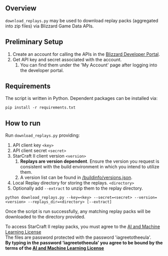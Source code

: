 ## Overview
`download_replays.py` may be used to download replay packs (aggregated into zip files) via Blizzard Game Data APIs.

## Preliminary Setup
1. Create an account for calling the APIs in the [Blizzard Developer Portal](https://dev.battle.net).
2. Get API key and secret associated with the account.
    1. You can find them under the 'My Account' page after logging into the developer portal.

## Requirements
The script is written in Python. Dependent packages can be installed via:
```
pip install -r requirements.txt
```

## How to run
Run `download_replays.py` providing:  

1. API client key `<key>`
2. API client secret `<secret>`
3. StarCraft II client version `<version>`
    1. **Replays are version dependent**. Ensure the version you request is consistent with the build environment in which you intend to utilize them.  
    2. A version list can be found in [/buildinfo/versions.json](https://github.com/Blizzard/s2client-proto/blob/master/buildinfo/versions.json).  
4. Local Replay directory for storing the replays. `<directory>`
5. Optionally add `--extract` to unzip them to the replay directory.

```
python download_replays.py --key=<key> --secret=<secret> --version=<version> --replays_dir=<directory> [--extract]
```
Once the script is run successfully, any matching replay packs will be downloaded to the directory provided.

To access StarCraft II replay packs, you must agree to the [AI and Machine Learning License](https://blzdistsc2-a.akamaihd.net/AI_AND_MACHINE_LEARNING_LICENSE.html)  
The files are password protected with the password 'iagreetotheeula'.  
**By typing in the password ‘iagreetotheeula’ you agree to be bound by the terms of the [AI and Machine Learning License](https://blzdistsc2-a.akamaihd.net/AI_AND_MACHINE_LEARNING_LICENSE.html)**
